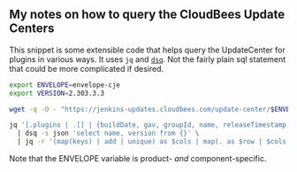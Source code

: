 ## My notes on how to query the CloudBees Update Centers



This snippet is some extensible code that helps query the UpdateCenter for plugins in various ways. It uses `jq` and [`dsq`](https://github.com/multiprocessio/dsq). Not the fairly plain sql statement that could be more complicated if desired.

``` sh
export ENVELOPE=envelope-cje
export VERSION=2.303.3.3

wget -q -O - "https://jenkins-updates.cloudbees.com/update-center/$ENVELOPE/update-center.json?version=$VERSION" | sed '1d' | sed '$d' > uc.json

jq '[.plugins | .[] | {buildDate, gav, groupId, name, releaseTimestamp, requiredCore, sha1, title, url, version}]' uc.json \
  | dsq -s json 'select name, version from {}' \
  | jq -r '(map(keys) | add | unique) as $cols | map(. as $row | $cols | map($row[.])) as $rows | $cols, $rows[] | @csv'
```

Note that the ENVELOPE variable is product- _and_ component-specific.
